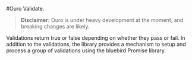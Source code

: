 #Ouro Validate.

> **Disclaimer:** Ouro is under heavy development at the moment, and breaking changes are likely. 

Validations return true or false depending on whether they pass or fail. In addition to 
the validations, the library provides a mechanism to setup and process a group of validations
using the bluebird Promise library.
